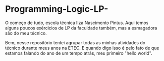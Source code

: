 # Programming-Logic-LP-
O começo de tudo, escola técnica Ilza Nascimento Pintus.
Aqui temos alguns poucos exércicios de LP da faculdade também, mas a esmagadora são do meu técnico.

Bem, nesse repositório tentei agrupar todas as minhas atividades do técnico durante meus anos na ETEC. E quando digo isso é pelo fato de que estamos falando do ano de um tempo atrás, meu primeiro "hello world".
